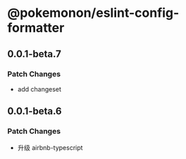 # @pokemonon/eslint-config-formatter

## 0.0.1-beta.7

### Patch Changes

- add changeset

## 0.0.1-beta.6

### Patch Changes

- 升级 airbnb-typescript
